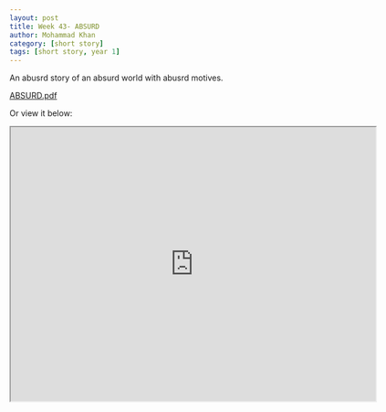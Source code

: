 ```yaml
---
layout: post
title: Week 43- ABSURD
author: Mohammad Khan
category: [short story]
tags: [short story, year 1]
---
```

An abusrd story of an absurd world with abusrd motives. 



<p><a href="https://drive.google.com/file/d/1qk9kxP8HB6v9XfzqJOVmQzVrNlpBmRt4/view?usp=sharing">
ABSURD.pdf</a></p>


Or view it below: 
<iframe src="https://drive.google.com/file/d/1qk9kxP8HB6v9XfzqJOVmQzVrNlpBmRt4/preview" width="640" height="480" allow="autoplay"></iframe>
